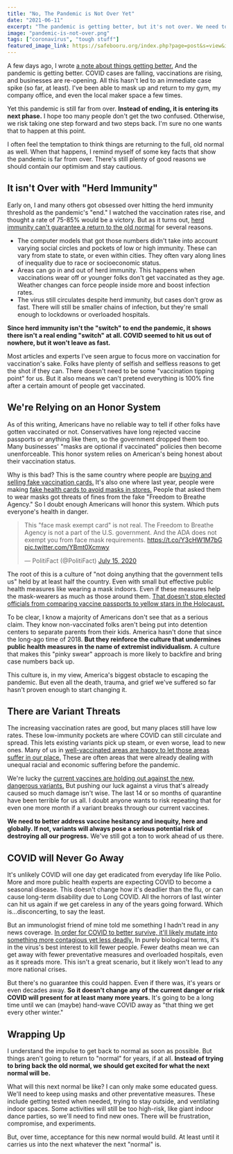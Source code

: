 ```yaml
---
title: "No, The Pandemic is Not Over Yet"
date: "2021-06-11"
excerpt: "The pandemic is getting better, but it's not over. We need to stop clinging to the old normal and embraces the new normals."
image: "pandemic-is-not-over.png"
tags: ["coronavirus", "tough stuff"]
featured_image_link: https://safebooru.org/index.php?page=post&s=view&id=2752118
---
```


A few days ago, I wrote [a note about things getting better.](/notes/2021-06-05/) And the pandemic is getting better. COVID cases are falling, vaccinations are rising, and businesses are re-opening. All this hasn't led to an immediate case spike (so far, at least). I've been able to mask up and return to my gym, my company office, and even the local maker space a few times.

Yet this pandemic is still far from over. **Instead of ending, it is entering its next phase.** I hope too many people don't get the two confused. Otherwise, we risk taking one step forward and two steps back. I'm sure no one wants that to happen at this point.

I often feel the temptation to think things are returning to the full, old normal as well. When that happens, I remind myself of some key facts that show the pandemic is far from over. There's still plenty of good reasons we should contain our optimism and stay cautious.

## It isn't Over with "Herd Immunity"

Early on, I and many others got obsessed over hitting the herd immunity threshold as the pandemic's "end." I watched the vaccination rates rise, and thought a rate of 75-85% would be a victory. But as it turns out, [herd immunity can't guarantee a return to the old normal](https://www.npr.org/sections/health-shots/2021/05/18/997461471/its-time-for-americas-fixation-with-herd-immunity-to-end-scientists-say) for several reasons.

- The computer models that got those numbers didn't take into account varying social circles and pockets of low or high immunity. These can vary from state to state, or even within cities. They often vary along lines of inequality due to race or socioeconomic status.
- Areas can go in and out of herd immunity. This happens when vaccinations wear off or younger folks don't get vaccinated as they age. Weather changes can force people inside more and boost infection rates.
- The virus still circulates despite herd immunity, but cases don't grow as fast. There will still be smaller chains of infection, but they're small enough to lockdowns or overloaded hospitals.

**Since herd immunity isn't the "switch" to end the pandemic, it shows there isn't a real ending "switch" at all. COVID seemed to hit us out of nowhere, but it won't leave as fast.**

Most articles and experts I've seen argue to focus more on vaccination for vaccination's sake. Folks have plenty of selfish and selfless reasons to get the shot if they can. There doesn't need to be some "vaccination tipping point" for us. But it also means we can't pretend everything is 100% fine after a certain amount of people get vaccinated.

## We're Relying on an Honor System

As of this writing, Americans have no reliable way to tell if other folks have gotten vaccinated or not. Conservatives have long rejected vaccine passports or anything like them, so the government dropped them too. Many businesses' "masks are optional if vaccinated" policies then become unenforceable. This honor system relies on American's being honest about their vaccination status.

Why is this bad? This is the same country where people are [buying and selling fake vaccination cards.](https://www.nbcnews.com/tech/tech-news/covid-vaccination-card-fraud-prompts-cdc-action-rcna802) It's also one where last year, people were making [fake health cards to avoid masks in stores.](https://www.nytimes.com/2020/06/28/us/fake-face-mask-exemption-card-coronavirus.html) People that asked them to wear masks got threats of fines from the fake "Freedom to Breathe Agency." So I doubt enough Americans will honor this system. Which puts everyone's health in danger.

<blockquote class="twitter-tweet"><p lang="en" dir="ltr">This &quot;face mask exempt card&quot; is not real. The Freedom to Breathe Agency is not a part of the U.S. government. And the ADA does not exempt you from face mask requirements. <a href="https://t.co/Y3cHW1M7bG">https://t.co/Y3cHW1M7bG</a> <a href="https://t.co/YBmt0Xcmwy">pic.twitter.com/YBmt0Xcmwy</a></p>&mdash; PolitiFact (@PolitiFact) <a href="https://twitter.com/PolitiFact/status/1283501087622721536?ref_src=twsrc%5Etfw">July 15, 2020</a></blockquote> <script async src="https://platform.twitter.com/widgets.js" charset="utf-8"></script>

The root of this is a culture of "not doing anything that the government tells us" held by at least half the country. Even with small but effective public health measures like wearing a mask indoors. Even if these measures help the mask-wearers as much as those around them. [That doesn't stop elected officials from comparing vaccine passports to yellow stars in the Holocaust.](https://www.cnn.com/2021/05/21/politics/marjorie-taylor-greene-mask-mandates-holocaust/index.html)

To be clear, I know a majority of Americans don't see that as a serious claim. They know non-vaccinated folks aren't being put into detention centers to separate parents from their kids. America hasn't done that since the long-ago time of 2018. **But they reinforce the culture that undermines public health measures in the name of extremist individualism.** A culture that makes this "pinky swear" approach is more likely to backfire and bring case numbers back up.

This culture is, in my view, America's biggest obstacle to escaping the pandemic. But even all the death, trauma, and grief we've suffered so far hasn't proven enough to start changing it.

## There are Variant Threats

The increasing vaccination rates are good, but many places still have low rates. These low-immunity pockets are where COVID can still circulate and spread. This lets existing variants pick up steam, or even worse, lead to new ones. Many of us in [well-vaccinated areas are happy to let those areas suffer in our place.](https://www.theatlantic.com/health/archive/2021/06/individualism-still-spoiling-pandemic-response/619133/) These are often areas that were already dealing with unequal racial and economic suffering before the pandemic.

We're lucky the [current vaccines are holding out against the new, dangerous variants.](https://www.cnn.com/2021/06/08/us/us-coronavirus-tuesday/index.html) But pushing our luck against a virus that's already caused so much damage isn't wise. The last 14 or so months of quarantine have been terrible for us all. I doubt anyone wants to risk repeating that for even one more month if a variant breaks through our current vaccines.

**We need to better address vaccine hesitancy and inequity, here and globally. If not, variants will always pose a serious potential risk of destroying all our progress.** We've still got a ton to work ahead of us there.

## COVID will Never Go Away

It's unlikely COVID will one day get eradicated from everyday life like Polio. More and more public health experts are expecting COVID to become a seasonal disease. This doesn't change how it's deadlier than the flu, or can cause long-term disability due to Long COVID. All the horrors of last winter can hit us again if we get careless in any of the years going forward. Which is...disconcerting, to say the least.

But an immunologist friend of mine told me something I hadn't read in any news coverage. [In order for COVID to better survive, it'll likely mutate into something more contagious yet less deadly.](https://www.scientificamerican.com/article/how-will-the-coronavirus-evolve/#) In purely biological terms, it's in the virus's best interest to kill fewer people. Fewer deaths mean we can get away with fewer preventative measures and overloaded hospitals, even as it spreads more. This isn't a great scenario, but it likely won't lead to any more national crises.

But there's no guarantee this could happen. Even if there was, it's years or even decades away. **So it doesn't change any of the current danger or risk COVID will present for at least many more years.** It's going to be a long time until we can (maybe) hand-wave COVID away as "that thing we get every other winter."

## Wrapping Up

I understand the impulse to get back to normal as soon as possible. But things aren't going to return to "normal" for years, if at all. **Instead of trying to bring back the old normal, we should get excited for what the next normal will be.**

What will this next normal be like? I can only make some educated guess. We'll need to keep using masks and other preventative measures. These include getting tested when needed, trying to stay outside, and ventilating indoor spaces. Some activities will still be too high-risk, like giant indoor dance parties, so we'll need to find new ones. There will be frustration, compromise, and experiments.

But, over time, acceptance for this new normal would build. At least until it carries us into the next whatever the next "normal" is.
